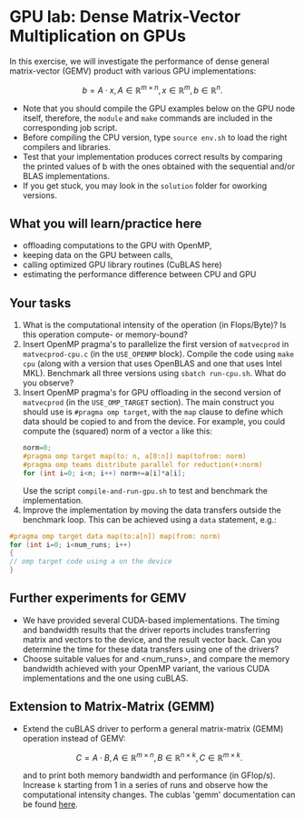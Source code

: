 # GPU lab: Dense Matrix-Vector Multiplication on GPUs

In this exercise, we will investigate the performance of dense  general matrix-vector (GEMV) product
with various GPU implementations:
```math
b=A\cdot x, A\in\mathbb{R}^{m \times n}, x \in \mathbb{R}^{m}, b \in \mathbb{R}^{n}.
```

- Note that you should compile the GPU examples below on the GPU node itself, therefore,
the ``module`` and ``make`` commands are included in the corresponding job script.
- Before compiling the CPU version, type ``source env.sh`` to load the right compilers and libraries.
- Test that your implementation produces correct results by comparing the printed values of b with the ones
obtained with the sequential and/or BLAS implementations.
- If you get stuck, you may look in the ``solution`` folder for oworking versions.

## What you will learn/practice here

- offloading computations to the GPU with OpenMP,
- keeping data on the GPU between calls,
- calling optimized GPU library routines (CuBLAS here)
- estimating the performance difference between CPU and GPU

## Your tasks

1. What is the computational intensity of the operation (in Flops/Byte)? Is this operation compute- or memory-bound?
2. Insert OpenMP pragma's to parallelize the first version of ``matvecprod`` in ``matvecprod-cpu.c`` (in the ``USE_OPENMP`` block).
   Compile the code using ``make cpu`` (along with a version that uses OpenBLAS and one that uses Intel MKL).
   Benchmark all three versions using ``sbatch run-cpu.sh``. What do you observe?
3. Insert OpenMP pragma's for GPU offloading in the second version of ``matvecprod`` (in the ``USE_OMP_TARGET`` section).
   The main construct you should use is ``#pragma omp target``, with the ``map`` clause to define which data should be copied
   to and from the device. For example, you could compute the (squared) norm of a vector ``a`` like this:
   ```c++
   norm=0;
   #pragma omp target map(to: n, a[0:n]) map(tofrom: norm)
   #pragma omp teams distribute parallel for reduction(+:norm)
   for (int i=0; i<n; i++) norm+=a[i]*a[i];
   ```
   Use the script ``compile-and-run-gpu.sh`` to test and benchmark the implementation.  
4. Improve the implementation by moving the data transfers outside the benchmark loop.
This can be achieved using a ``data`` statement, e.g.:
```c++
#pragma omp target data map(to:a[n]) map(from: norm)
for (int i=0; i<num_runs; i++)
{
// omp target code using a on the device
}
```

## Further experiments for GEMV

- We have provided several CUDA-based implementations. The timing and bandwidth results that the driver reports
   includes transferring matrix and vectors to the device, and the result vector back. Can you determine the time
   for these data transfers using one of the drivers?
- Choose suitable values for <dim> and <num_runs>, and compare the memory bandwidth achieved with your OpenMP variant,
   the various CUDA implementations and the one using cuBLAS.

## Extension to Matrix-Matrix (GEMM)

- Extend the cuBLAS driver to perform a general matrix-matrix (GEMM) operation instead of GEMV:
   ```math
   C = A\cdot B, A\in \mathbb{R}^{m\times n}, B\in\mathbb{R}^{n\times k}, C\in\mathbb{R}^{m\times k}.
   ```
   and to print both memory bandwidth and performance (in GFlop/s). Increase ``k`` starting from 1 in a series
   of runs and observe how the computational intensity changes.
   The cublas 'gemm' documentation can be found [here](https://docs.nvidia.com/cuda/cublas/index.html#cublas-t-gemm).
